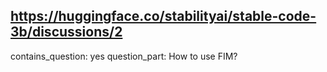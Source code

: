 ## https://huggingface.co/stabilityai/stable-code-3b/discussions/2

contains_question: yes
question_part: How to use FIM?